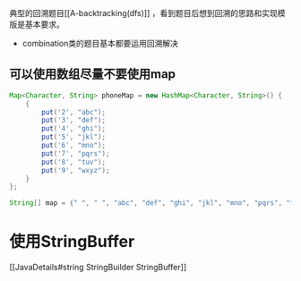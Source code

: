 典型的回溯题目[[A-backtracking(dfs)]] ，看到题目后想到回溯的思路和实现模版是基本要求。
- combination类的题目基本都要运用回溯解决


## 可以使用数组尽量不要使用map
```java
Map<Character, String> phoneMap = new HashMap<Character, String>() {
	{
		put('2', "abc");
		put('3', "def");
		put('4', "ghi");
		put('5', "jkl");
		put('6', "mno");
		put('7', "pqrs");
		put('8', "tuv");
		put('9', "wxyz");
	}
};

String[] map = {" ", " ", "abc", "def", "ghi", "jkl", "mno", "pqrs", "tuv", "wxyz"};
```

# 使用StringBuffer
[[JavaDetails#string StringBuilder StringBuffer]]